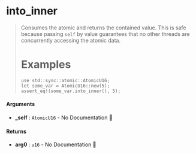 # into\_inner

>  Consumes the atomic and returns the contained value.
>  This is safe because passing `self` by value guarantees that no other threads are
>  concurrently accessing the atomic data.
>  # Examples
>  ```
> use std::sync::atomic::AtomicU16;
> let some_var = AtomicU16::new(5);
>  assert_eq!(some_var.into_inner(), 5);
>  ```

#### Arguments

- **\_self** : `AtomicU16` \- No Documentation 🚧

#### Returns

- **arg0** : `u16` \- No Documentation 🚧